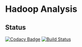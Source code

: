 # Hadoop Analysis
## Status
[![Codacy Badge](https://api.codacy.com/project/badge/Grade/9063356468fa48b787bd6abc9dc88dff)](https://www.codacy.com/app/liuyuanbo92/hadoop-analysis?utm_source=github.com&utm_medium=referral&utm_content=yuanboliu/hadoop-analysis&utm_campaign=badger)
[![Build Status](https://travis-ci.org/yuanboliu/hadoop-analysis.svg?branch=master)](https://travis-ci.org/yuanboliu/hadoop-analysis)
